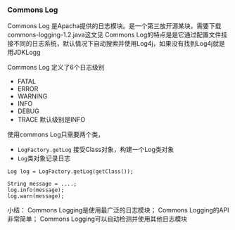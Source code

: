 ### Commons Log
Commons Log 是Apacha提供的日志模块。是一个第三放开源某块，需要下载commons-logging-1.2.java这文见
Commons Log的特点是是它通过配置文件挂接不同的日志系统，默认情况下自动搜索并使用Log4j，如果没有找到Log4j就是用JDKLogg

Commons Log 定义了6个日志级别
+ FATAL
+ ERROR
+ WARNING
+ INFO
+ DEBUG
+ TRACE
默认级别是INFO

使用commons Log只需要两个类，
+ `LogFactory.getLog` 接受Class对象，构建一个Log类对象
+ `Log`类对象记录日志
```
Log log = LogFactory.getLog(getClass());

String message = ....;
log.info(message);
log.warn(message);

```
小结：
Commons Logging是使用最广泛的日志模块；
Commons Logging的API非常简单；
Commons Logging可以自动检测并使用其他日志模块